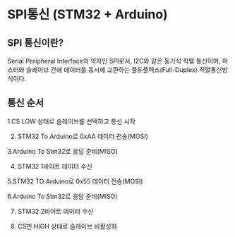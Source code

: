 # SPI통신 (STM32 + Arduino)

## SPI 통신이란? 
Serial Peripheral Interface의 약자인 SPI로서, I2C와 같은 동기식 직렬 통신이며, 마스터와 슬레이브 간에 데이터를 동시에 교환하는 풀듀플렉스(Full-Duplex) 직렬통신방식이다.

## 통신 순서

1.CS LOW 상태로 슬레이브를 선택하고 통신 시작

2. STM32 To Arduino로 0xAA 데이터 전송(MOSI)
   
3.Arduino To Stm32로 응답 준비(MISO)

4. STM32 1바이트 데이터 수신
   
5.STM32 TO Arduino로 0x55 데이터 전송(MOSI)

6.Arduino To Stm32로 응답 준비(MISO)

7. STM32 2바이트 데이터 수신
   
8. CS핀 HIGH 상태로 슬레이브 비활성화
